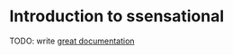 # Introduction to ssensational

TODO: write [great documentation](http://jacobian.org/writing/what-to-write/)
